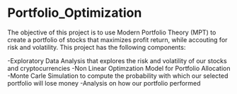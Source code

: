 # Portfolio_Optimization
The objective of this project is to use Modern Portfolio Theory (MPT) to create a portfolio of stocks that maximizes profit return, while accouting for risk and volatility. This project has the following components:

-Exploratory Data Analysis that explores the risk and volatility of our stocks and cryptocurrencies
-Non Linear Optimzation Model for Portfolio Allocation
-Monte Carle Simulation to compute the probability with which our selected portfolio will lose money
-Analysis on how our portfolio performed
